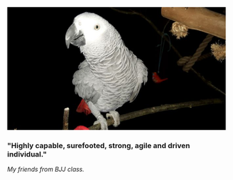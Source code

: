<img src='/roko1.jpg' alt='sharpBeak'/>

### "Highly capable, surefooted, strong, agile and driven individual." 
_My friends from BJJ class._


